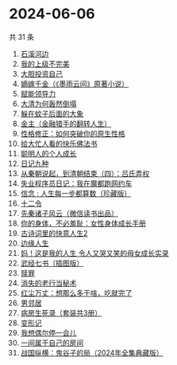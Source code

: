# 2024-06-06

共 31 条

<!-- BEGIN WEREAD -->
<!-- 最后更新时间 2024-06-06 16:01:31 +0800 -->
1. [石溪河边](https://weread.qq.com/web/bookDetail/72532ba0813ab8ddfg010058)
1. [我的上级不完美](https://weread.qq.com/web/bookDetail/c6c32e40813ab8df4g0116c5)
1. [大胆投资自己](https://weread.qq.com/web/bookDetail/a6732090813ab7c0dg016294)
1. [嫡嫁千金（《墨雨云间》原著小说）](https://weread.qq.com/web/bookDetail/e4b325506e6660fe4bd6750)
1. [赋能领导力](https://weread.qq.com/web/bookDetail/9f8329a07169806a9f8a622)
1. [大清为何轰然倒塌](https://weread.qq.com/web/bookDetail/45e32a60813ab8dfag0107ed)
1. [躲在蚊子后面的大象](https://weread.qq.com/web/bookDetail/bfc32800813ab883bg0165f3)
1. [金主（金融猎手的翻转人生）](https://weread.qq.com/web/bookDetail/e1732f70813ab8e15g014f2c)
1. [性格修正：如何突破你的原生性格](https://weread.qq.com/web/bookDetail/f9d321b0813ab6c6cg011882)
1. [给大忙人看的快乐佛法书](https://weread.qq.com/web/bookDetail/92b32b00813ab8ba3g016193)
1. [聪明人的个人成长](https://weread.qq.com/web/bookDetail/a6932fd0813ab6f21g018afa)
1. [日记九种](https://weread.qq.com/web/bookDetail/69c325e0813ab8d8fg0163bf)
1. [从秦朝说起，到清朝结束（四）：吕氏弄权](https://weread.qq.com/web/bookDetail/46d32cc0813ab8069g012453)
1. [失业程序员日记：我在魔都跑网约车](https://weread.qq.com/web/bookDetail/80432950813ab8e38g013445)
1. [信念 : 人生每一步都算数（珍藏版）](https://weread.qq.com/web/bookDetail/9e1326b0813ab8736g0119ec)
1. [十二令](https://weread.qq.com/web/bookDetail/1d232b80813ab8dedg012bc5)
1. [先秦诸子风云（微信读书出品）](https://weread.qq.com/web/bookDetail/a4232d50813ab87c8g0131c7)
1. [你的身体，不必羞耻：女性身体成长手册](https://weread.qq.com/web/bookDetail/32c32710813ab8c4ag0167a5)
1. [古诗词里的快意人生2](https://weread.qq.com/web/bookDetail/40f322e0813ab7efeg012ca0)
1. [边缘人生](https://weread.qq.com/web/bookDetail/3bb327e0813ab8a74g01439c)
1. [妈！这是我的人生 令人又哭又笑的母女成长实录](https://weread.qq.com/web/bookDetail/f6d32160813ab7e49g012e99)
1. [武经七书（插图版）](https://weread.qq.com/web/bookDetail/831322b072140b598310d3a)
1. [赎罪](https://weread.qq.com/web/bookDetail/52b32c30813ab8e37g0173ea)
1. [消失的老行当秘术](https://weread.qq.com/web/bookDetail/2a4322e0813ab8ba1g012038)
1. [红尘万丈：想那么多干啥，吃就完了](https://weread.qq.com/web/bookDetail/b3732fb0813ab8b8ag013c5d)
1. [男邻居](https://weread.qq.com/web/bookDetail/750323e0813ab8c4bg013c1e)
1. [病房生死录（套装共3册）](https://weread.qq.com/web/bookDetail/4c632b60813ab8df3g0158f7)
1. [变形记](https://weread.qq.com/web/bookDetail/f8832a20720c40caf885237)
1. [我想偶尔停一会儿](https://weread.qq.com/web/bookDetail/57432ab0813ab7d21g018fbb)
1. [一间属于自己的房间](https://weread.qq.com/web/bookDetail/aa0327a0813ab8e07g013eb2)
1. [战国纵横：鬼谷子的局（2024年全集典藏版）](https://weread.qq.com/web/bookDetail/21132100813ab8c02g018dbc)
<!-- END WEREAD -->
